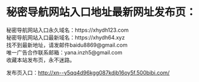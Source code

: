 <h1>秘密导航网站入口地址最新网址发布页：</h1>
秘密导航网站入口永久域名：https://xhydh123.com</br>
秘密导航网站入口最新域名：https://xhydh64.xyz</br>
找不到最新地址，请发邮件baidu8869@gmail.com</br>
唯一广告合作联系邮箱：yana.inzh5@gmail.com</br>
收藏本站发布页，永不迷路。

发布页入口：http://xn--y5qq4d96kgg087kdjb16oy5f.500bibi.com/</br>

